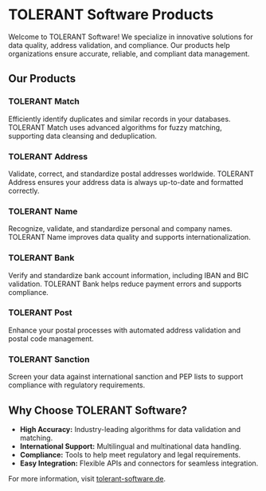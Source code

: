 # TOLERANT Software Products

Welcome to TOLERANT Software! We specialize in innovative solutions for data quality, address validation, and compliance. Our products help organizations ensure accurate, reliable, and compliant data management.

## Our Products

### TOLERANT Match
Efficiently identify duplicates and similar records in your databases. TOLERANT Match uses advanced algorithms for fuzzy matching, supporting data cleansing and deduplication.

### TOLERANT Address
Validate, correct, and standardize postal addresses worldwide. TOLERANT Address ensures your address data is always up-to-date and formatted correctly.

### TOLERANT Name
Recognize, validate, and standardize personal and company names. TOLERANT Name improves data quality and supports internationalization.

### TOLERANT Bank
Verify and standardize bank account information, including IBAN and BIC validation. TOLERANT Bank helps reduce payment errors and supports compliance.

### TOLERANT Post
Enhance your postal processes with automated address validation and postal code management.

### TOLERANT Sanction
Screen your data against international sanction and PEP lists to support compliance with regulatory requirements.

## Why Choose TOLERANT Software?

- **High Accuracy:** Industry-leading algorithms for data validation and matching.
- **International Support:** Multilingual and multinational data handling.
- **Compliance:** Tools to help meet regulatory and legal requirements.
- **Easy Integration:** Flexible APIs and connectors for seamless integration.

For more information, visit [tolerant-software.de](https://www.tolerant-software.de).
